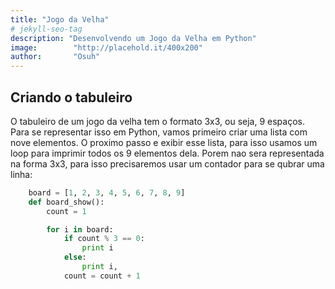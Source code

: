 ```yaml
---
title: "Jogo da Velha"
# jekyll-seo-tag
description: "Desenvolvendo um Jogo da Velha em Python"
image:        "http://placehold.it/400x200"
author:       "Osuh"
---
```


## Criando o tabuleiro
O tabuleiro de um jogo da velha tem o formato 3x3, ou seja, 9 espaços. Para se representar isso
em Python, vamos primeiro criar uma lista com nove elementos. O proximo passo e exibir esse lista,
para isso usamos um loop para imprimir todos os 9 elementos dela. Porem nao sera representada na
forma 3x3, para isso precisaremos usar um contador para se qubrar uma linha: 

``` python
	board = [1, 2, 3, 4, 5, 6, 7, 8, 9]
	def board_show():
		count = 1

		for i in board:
			if count % 3 == 0:
				print i
			else:
				print i,
			count = count + 1